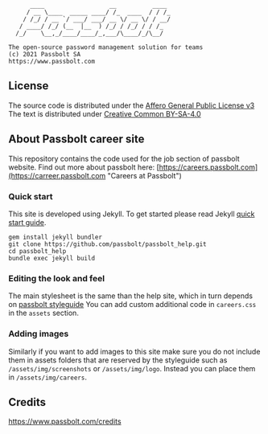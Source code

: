 
	      ____                  __          ____
	     / __ \____  _____ ____/ /_  ____  / / /_
	    / /_/ / __ `/ ___/ ___/ __ \/ __ \/ / __/
	   / ____/ /_/ (__  |__  ) /_/ / /_/ / / /_
	  /_/    \__,_/____/____/_,___/\____/_/\__/
	
	The open-source password management solution for teams
	(c) 2021 Passbolt SA
	https://www.passbolt.com


## License

The source code is distributed under the [Affero General Public License v3](http://www.gnu.org/licenses/agpl-3.0.html)
The text is distributed under [Creative Common BY-SA-4.0](https://creativecommons.org/licenses/by-sa/4.0/)

## About Passbolt career site

This repository contains the code used for the job section of passbolt website.
Find out more about passbolt here:
[https://careers.passbolt.com](https://carreer.passbolt.com "Careers at Passbolt")

### Quick start
This site is developed using Jekyll.
To get started please read Jekyll [quick start guide](https://jekyllrb.com/docs/quickstart/).

```
gem install jekyll bundler
git clone https://github.com/passbolt/passbolt_help.git
cd passbolt_help
bundle exec jekyll build
```

### Editing the look and feel
The main stylesheet is the same than the help site, which in turn depends on [passbolt styleguide](https://github.com/passbolt/passbolt_styleguide)
You can add custom additional code in `careers.css` in the `assets` section.

### Adding images
Similarly if you want to add images to this site make sure you do not include them in assets folders that are
reserved by the styleguide such as `/assets/img/screenshots` or `/assets/img/logo`.
Instead you can place them in `/assets/img/careers`.

## Credits

https://www.passbolt.com/credits
